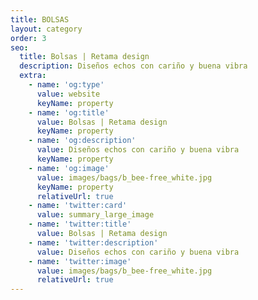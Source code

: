 ```yaml
---
title: BOLSAS
layout: category
order: 3
seo:
  title: Bolsas | Retama design
  description: Diseños echos con cariño y buena vibra
  extra:
    - name: 'og:type'
      value: website
      keyName: property
    - name: 'og:title'
      value: Bolsas | Retama design
      keyName: property
    - name: 'og:description'
      value: Diseños echos con cariño y buena vibra
      keyName: property
    - name: 'og:image'
      value: images/bags/b_bee-free_white.jpg
      keyName: property
      relativeUrl: true
    - name: 'twitter:card'
      value: summary_large_image
    - name: 'twitter:title'
      value: Bolsas | Retama design
    - name: 'twitter:description'
      value: Diseños echos con cariño y buena vibra
    - name: 'twitter:image'
      value: images/bags/b_bee-free_white.jpg
      relativeUrl: true
---
```

